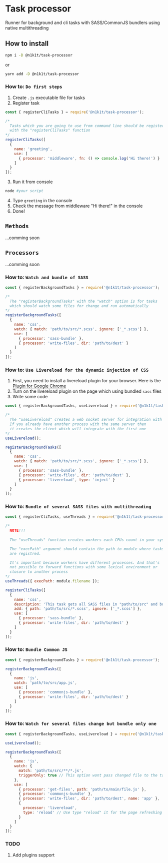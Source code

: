 # Task processor
Runner for background and cli tasks with SASS/CommonJS bundlers using native multithreading

## How to install
```bash
npm i -D @n1k1t/task-processor
```
or
```bash
yarn add -D @n1k1t/task-processor
```

### How to: `Do first steps`
1. Create `.js` executable file for tasks
2. Register task
```js
const { registerCliTasks } = require('@n1k1t/task-processor');

/*
  Tasks which you are going to use from command line should be registered 
  with the "registerCliTasks" function
*/
registerCliTasks([
  {
    name: 'greeting',
    use: [
      { processor: 'middleware', fn: () => console.log('Hi there!') }
    ]
  }
]);
```
3. Run it from console
```bash
node #your script
```
4. Type `greeting` in the console
5. Check the message from middleware "Hi there!" in the console 
6. Done!

## `Methods`
...comming soon

## `Processors`
...comming soon

### How to: `Watch and bundle of SASS`
```js
const { registerBackgroundTasks } = require('@n1k1t/task-processor');

/*
  The "registerBackgroundTasks" with the "watch" option is for tasks 
  which should watch some files for change and run automatically
*/
registerBackgroundTasks([
  {
    name: 'css',
    watch: { match: 'path/to/src/*.scss', ignore: ['_*.scss'] },
    use: [
      { processor: 'sass-bundle' },
      { processor: 'write-files', dir: 'path/to/dest' }
    ]
  }
]);
```

### How to: `Use Livereload for the dynamic injection of CSS`
1. First, you need to install a livereload plugin for your browser. Here is the [Plugin for Google Chrome](https://chrome.google.com/webstore/detail/livereload/jnihajbhpnppcggbcgedagnkighmdlei?hl=ru)
2. Turn on the livereload plugin on the page which using bundled `sass` files
3. Write some code
```js
const { registerBackgroundTasks, useLivereload } = require('@n1k1t/task-processor');

/*
  The "useLivereload" creates a web socket server for integration with browser
  If you already have another process with the same server then 
  it creates the client which will integrate with the first one
*/
useLivereload();

registerBackgroundTasks([
  {
    name: 'css',
    watch: { match: 'path/to/src/*.scss', ignore: ['_*.scss'] },
    use: [
      { processor: 'sass-bundle' },
      { processor: 'write-files', dir: 'path/to/dest' },
      { processor: 'livereload', type: 'inject' }
    ]
  }
]);
```

### How to: `Bundle of several SASS files with multithreading`
```js
const { registerCliTasks, useThreads } = require('@n1k1t/task-processor');

/*
  NOTE!!!
  
  The "useThreads" function creates workers each CPUs count in your system

  The "execPath" argument should contain the path to module where tasks 
  are registred. 

  It's important because workers have different processes. And that's 
  not possible to forward functions with some lexical environment or 
  closure to another process
*/
useThreads({ execPath: module.filename });

registerCliTasks([
  {
    name: 'css',
    description: 'This task gets all SASS files in "path/to/src" and bundles they to "path/to/dest"',
    add: { path: 'path/to/src/*.scss', ignore: ['_*.scss'] },
    use: [
      { processor: 'sass-bundle' },
      { processor: 'write-files', dir: 'path/to/dest' }
    ]
  }
]);
```

### How to: `Bundle Common JS`
```js
const { registerBackgroundTasks } = require('@n1k1t/task-processor');

registerBackgroundTasks([
  {
    name: 'js',
    watch: 'path/to/src/app.js',
    use: [
      { processor: 'commonjs-bundle' },
      { processor: 'write-files', dir: 'path/to/dest' }
    ]
  }
]);
```

### How to: `Watch for several files change but bundle only one`
```js
const { registerBackgroundTasks, useLivereload } = require('@n1k1t/task-processor');

useLivereload();

registerBackgroundTasks([
  {
    name: 'js',
    watch: { 
      match: 'path/to/src/**/*.js', 
      triggerOnly: true // This option wont pass changed file to the task context
    },
    use: [
      { processor: 'get-files', path: 'path/to/main/file.js' },
      { processor: 'commonjs-bundle' },
      { processor: 'write-files', dir: 'path/to/dest', name: 'app' },
      { 
        processor: 'livereload', 
        type: 'reload' // Use type "reload" it for the page refreshing
      }
    ]
  }
]);
```

### TODO
1. Add plugins support